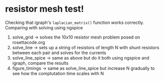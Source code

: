 # resistor mesh test!

Checking that igraph's ```laplacian_matrix()``` function works correctly. Comparing with solving using ngspice

1. solve_grid       -> solves the 10x10 resistor mesh problem posed on rosettacode.org
2. solve_line       -> sets up a string of resistors of length N with shunt resistors between each pair and solves for the currents
3. solve_line_spice -> same as above but do it both using ngspice and igraph, compare the results
4. figure_timings   -> same as solve_line_spice but increase N gradually to see how the comptutation time scales with N
